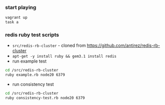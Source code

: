 ### start playing

```sh
vagrant up
task a
```

### redis ruby test scripts

- `src/redis-rb-cluster` - cloned from https://github.com/antirez/redis-rb-cluster
- `apt-get -y install ruby && gem3.1 install redis`
- run example test
```sh
cd /src/redis-rb-cluster
ruby example.rb node20 6379
```
- run consistency test
```sh
cd /src/redis-rb-cluster
ruby consistency-test.rb node20 6379
```
